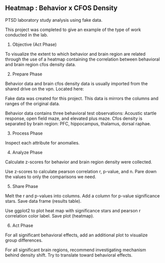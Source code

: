 ## Heatmap : Behavior x CFOS Density

PTSD laboratory study analysis using fake data.

This project was completed to give an example of the type of work conducted in the lab. 

1. Objective (Act Phase) 

To visualize the extent to which behavior and brain region are related through the use of a heatmap containing the correlation between behavioral and brain region cfos density data.

2. Prepare Phase

Behavior data and brain cfos density data is usually imported from the shared drive on the vpn. Located here: 

Fake data was created for this project. This data is mirrors the columns and ranges of the original data.

Behavior data contains three behavioral test observations: Acoustic startle response, open field maze, and elevated plus maze. Cfos density is separated by brain region: PFC, hippocampus, thalamus, dorsal raphae.

3. Process Phase

Inspect each attribute for anomalies. 

4. Analyze Phase

Calculate z-scores for behavior and brain region density were collected.

Use z-scores to calculate pearson correlation r, p-value, and n. Pare down the values to only the comparisons we need. 

5. Share Phase

Melt the r and p-values into columns. Add a column for p-value significance stars. Save data frame (results table).

Use ggplot2 to plot heat map with significance stars and pearson r correlation color label. Save plot (heatmap). 

6. Act Phase

For all significant behavioral effects, add an additional plot to visualize group differences.

For all significant brain regions, recommend investigating mechanism behind density shift. Try to translate toward behavioral effects.



